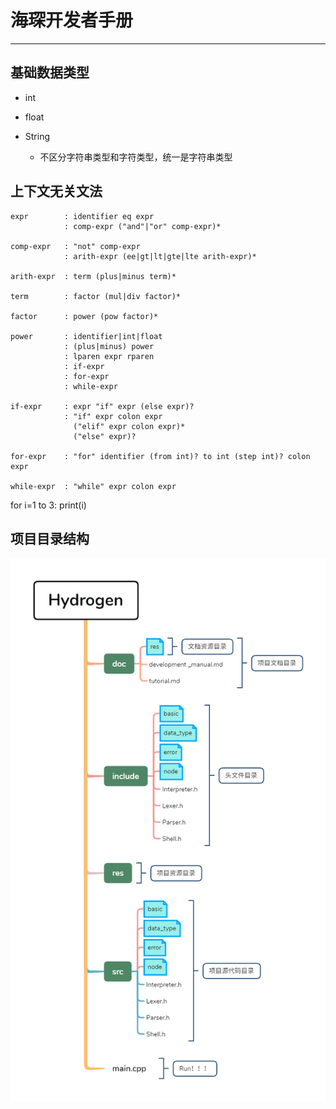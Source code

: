 # 海琛开发者手册

---

## 基础数据类型

- int
- float

- String
  - 不区分字符串类型和字符类型，统一是字符串类型

## 上下文无关文法

```CFG
expr        : identifier eq expr
            : comp-expr ("and"|"or" comp-expr)*

comp-expr   : "not" comp-expr
            : arith-expr (ee|gt|lt|gte|lte arith-expr)*

arith-expr  : term (plus|minus term)* 

term        : factor (mul|div factor)*

factor      : power (pow factor)*

power       : identifier|int|float
            : (plus|minus) power
            : lparen expr rparen
            : if-expr
            : for-expr
            : while-expr

if-expr     : expr "if" expr (else expr)?
            : "if" expr colon expr 
              ("elif" expr colon expr)*
              ("else" expr)?

for-expr    : "for" identifier (from int)? to int (step int)? colon expr

while-expr  : "while" expr colon expr
```

for i=1 to 3: print(i)

## 项目目录结构

![Hydrogen项目目录结构](res/Hydrogen项目目录结构.png)
